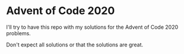 # Advent of Code 2020

I'll try to have this repo with my solutions for the
Advent of Code 2020 problems.

Don't expect all solutions or that the solutions are
great.